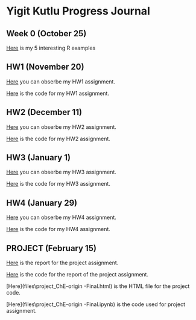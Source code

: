 # Yigit Kutlu Progress Journal

## Week 0 (October 25)

[Here](files\example_homework_0.html) is my 5 interesting R examples


## HW1 (November 20)

[Here](files\YigitKutlu-HW1.html) you can obserbe my HW1 assignment.

[Here](files\YigitKutlu-HW1.ipynb) is the code for my HW1 assignment.


## HW2 (December 11)

[Here](files\YigitKutlu-HW2.html) you can obserbe my HW2 assignment.

[Here](files\YigitKutlu-HW2.ipynb) is the code for my HW2 assignment.

## HW3 (January 1)

[Here](files\YigitKutlu-HW3.html) you can obserbe my HW3 assignment.

[Here](files\YigitKutlu-HW3.ipynb) is the code for my HW3 assignment.

## HW4 (January 29)

[Here](files\YigitKutlu-HW4.html) you can obserbe my HW4 assignment.

[Here](files\YigitKutlu-HW4.ipynb) is the code for my HW4 assignment.

## PROJECT (February 15)

[Here](files\ReportofProjectbyChE-origin.html) is the report for the project assignment.

[Here](files\ReportofProjectbyChE-origin.ipynb) is the code for the report of the project assignment.

[Here](files\project_ChE-origin -Final.html) is the HTML file for the project code.

[Here](files\project_ChE-origin -Final.ipynb) is the code used for project assignment.